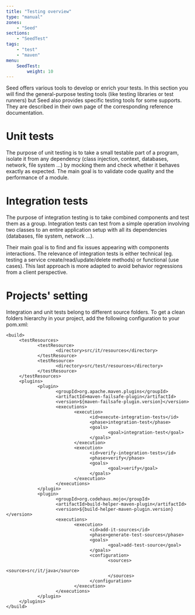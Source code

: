 ```yaml
---
title: "Testing overview"
type: "manual"
zones:
    - "Seed"
sections:
    - "SeedTest"
tags:
    - "test"
    - "maven"
menu:
    SeedTest:
        weight: 10
---
```


Seed offers various tools to develop or enrich your tests. In this section you will find the general-purpose testing
tools (like testing libraries or test runners) but Seed also provides specific testing tools for some supports. They
are described in their own page of the corresponding reference documentation.

# Unit tests

The purpose of unit testing is to take a small testable part of a program, isolate it from any dependency
(class injection, context, databases, network, file system …) by mocking them and check whether it behaves 
exactly as expected. The main goal is to validate code quality and the performance of a module.

# Integration tests

The purpose of integration testing is to take combined components and test them as a group.
Integration tests can test from a simple operation involving two classes to an entire application 
setup with all its dependencies (databases, file system, network …). 

Their main goal is to find and fix issues appearing with components interactions. The relevance of integration tests is either 
technical (eg. testing a service create/read/update/delete methods) or functional (use cases). This last approach is more 
adapted to avoid behavior regressions from a client perspective. 

# Projects' setting

Integration and unit tests belong to different source folders. To get a clean folders hierarchy in your project, 
add the following configuration to your pom.xml:

	<build>
	     <testResources>
	            <testResource>
	                   <directory>src/it/resources</directory>
	            </testResource>
	            <testResource>
	                   <directory>src/test/resources</directory>
	            </testResource>
	     </testResources>
	     <plugins>
	            <plugin>
	                   <groupId>org.apache.maven.plugins</groupId>
	                   <artifactId>maven-failsafe-plugin</artifactId>
	                   <version>${maven-failsafe-plugin.version}</version>
	                   <executions>
	                          <execution>
	                                <id>execute-integration-tests</id>
	                                <phase>integration-test</phase>
	                                <goals>
	                                       <goal>integration-test</goal>
	                                </goals>
	                          </execution>
	                          <execution>
	                                <id>verify-integration-tests</id>
	                                <phase>verify</phase>
	                                <goals>
	                                       <goal>verify</goal>
	                                </goals>
	                          </execution>
	                   </executions>
	            </plugin>
	            <plugin>
	                   <groupId>org.codehaus.mojo</groupId>
	                   <artifactId>build-helper-maven-plugin</artifactId>
	                   <version>${build-helper-maven-plugin.version}</version>
	                   <executions>
	                          <execution>
	                                <id>add-it-sources</id>
	                                <phase>generate-test-sources</phase>
	                                <goals>
	                                       <goal>add-test-source</goal>
	                                </goals>
	                                <configuration>
	                                       <sources>
	                                              <source>src/it/java</source>
	                                       </sources>
	                                </configuration>
	                          </execution>
	                   </executions>
	            </plugin>
	     </plugins>
	</build>

